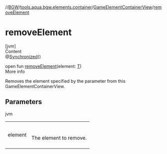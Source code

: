 //[BGW](../../../index.md)/[tools.aqua.bgw.elements.container](../index.md)/[GameElementContainerView](index.md)/[removeElement](remove-element.md)



# removeElement  
[jvm]  
Content  
@[Synchronized](https://kotlinlang.org/api/latest/jvm/stdlib/kotlin.jvm/-synchronized/index.html)()  
  
open fun [removeElement](remove-element.md)(element: [T](index.md))  
More info  


Removes the element specified by the parameter from this GameElementContainerView.



## Parameters  
  
jvm  
  
| | |
|---|---|
| <a name="tools.aqua.bgw.elements.container/GameElementContainerView/removeElement/#TypeParam(bounds=[tools.aqua.bgw.elements.gameelements.GameElementView])/PointingToDeclaration/"></a>element| <a name="tools.aqua.bgw.elements.container/GameElementContainerView/removeElement/#TypeParam(bounds=[tools.aqua.bgw.elements.gameelements.GameElementView])/PointingToDeclaration/"></a><br><br>The element to remove.<br><br>|
  
  



